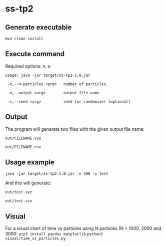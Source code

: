 # ss-tp2

## Generate executable
`mvn clean install`

## Execute command
Required options: n, o

`usage: java -jar target/ss-tp2-1.0.jar`

` -n,--n-particles <arg>   number of particles`

` -o,--output <arg>        output file name`

` -s,--seed <arg>          seed for randomizer (optional)`

## Output
The program will generate two files with the given output file name:

`out/FILENAME.xyz`

`out/FILENAME.csv`

## Usage example
`java -jar target/ss-tp2-1.0.jar -n 500 -o test`

And this will generate:

`out/test.xyz`

`out/test.csv`

## Visual
For a visual chart of time vs particles using N particles (N = 1000, 2000 and 3000:
`pip3 install pandas matplotlib`
`python3 visual/time_vs_particles.py`